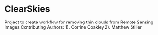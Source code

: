 # ClearSkies
Project to create workflow for removing thin clouds from Remote Sensing Images
Contributing Authors: 
            1). Corrine Coakley
            2). Matthew Stiller
